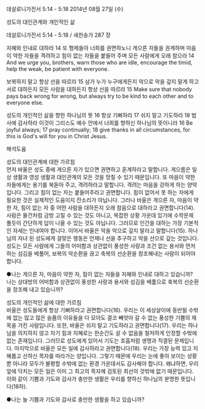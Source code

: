 데살로니가전서 5:14 - 5:18 
2014년 08월 27일 (수)

성도의 대인관계와 개인적인 삶



데살로니가전서 5:14 - 5:18 / 새찬송가 287 장


지혜와 인내로 대하라 
14 또 형제들아 너희를 권면하노니 게으른 자들을 권계하며 마음이 약한 자들을 격려하고 힘이 없는 자들을 붙들어 주며 모든 사람에게 오래 참으라
14 And we urge you, brothers, warn those who are idle, encourage the timid, help the weak, be patient with everyone. 

보복하지 말고 항상 선을 따르라 
15 삼가 누가 누구에게든지 악으로 악을 갚지 말게 하고 서로 대하든지 모든 사람을 대하든지 항상 선을 따르라
15 Make sure that nobody pays back wrong for wrong, but always try to be kind to each other and to everyone else. 

성도의 개인적인 삶을 향한 하나님의 뜻 
16 항상 기뻐하라 17 쉬지 말고 기도하라 18 범사에 감사하라 이것이 그리스도 예수 안에서 너희를 향하신 하나님의 뜻이니라
16 Be joyful always; 17 pray continually; 18 give thanks in all circumstances, for this is God's will for you in Christ Jesus.

해석도움





성도의 대인관계에 대한 가르침  
먼저 바울은 성도 중에 게으른 자가 있으면 권면하고 훈계하라고 말합니다. 게으름은 일상 생활과 영성 생활과 대인관계의 모든 것을 망칠 수 있기 때문입니다. 또 마음이 약한 자들에게는 용기를 북돋아 주고, 격려하라고 말합니다. 격려는 마음을 강하게 하는 양약입니다. 그리고 힘이 없는 자는 붙들어주라고 권면합니다. 힘이 없어서 못 하는 자에게 필요한 것은 실제적인 도움이지 잔소리가 아닙니다. 그러나 바울은 게으른 자, 마음이 약한 자, 힘이 없는 자 중 어떤 사람을 대하든지 오래 참음으로 대하라고 권면합니다(14). 사람은 물건처럼 금방 고칠 수 있는 것도 아니고, 복잡한 상황 가운데 있기에 수학문제 풀듯이 간단하게 답이 나올 수 있는 것도 아닙니다. 그러므로 인간을 대하는 가장 기본적인 자세는 인내여야 합니다. 이어서 바울은 악을 악으로 갚지 말라고 말합니다(15). 하나님의 자녀 된 성도에게 걸맞은 행동은 언제나 선을 추구하고 악을 선으로 갚는 것입니다. 성도는 모든 사람에게 그들의 어떠함과 상관없이 풍성한 사랑과 조건 없는 용서와 먼저하는 섬김을 베풀어, 보복의 악순환을 끊고 축복의 선순환을 창조해내는 사람이 되어야 합니다.   

●나는 게으른 자, 마음이 약한 자, 힘이 없는 자들을 지혜와 인내로 대하고 있습니까? 나는 상대방의 어떠함과 상관없이 풍성한 사랑과 용서와 섬김을 베풂으로 축복의 선순환을 창조해 내고 있습니까?

성도의 개인적인 삶에 대한 가르침  
바울은 성도들에게 항상 기뻐하라고 권면합니다(16). 우리는 이 세상살이에 동반될 수밖에 없는 많고 많은 슬픔의 이유들을 다 모아도 결코 빼앗아 갈 수 없는 풍성한 기쁨의 제목을 가진 사람입니다. 또한, 바울은 쉬지 말고 기도하라고 권면합니다(17). 우리는 하나님을 의지하지 않고 자기 힘과 지혜로는 한순간도 살 수 없음을 철저하게 인정할 수밖에 없는 존재입니다. 그러므로 성도에게 있어서 기도는 호흡처럼 생명과 직결된 문제입니다. 마지막으로 바울은 모든 일에 감사하라고 권면합니다(18). 우리는 가장 능력 있고 지혜롭고 선하신 목자를 따라가는 양입니다. 그렇기 때문에 우리는 눈에 좋아 보이는 상황뿐 아니라 모두가 불평할 수밖에 없는 환경 가운데서도 감사해야 합니다. 왜냐하면, 우리 앞에 닥치는 모든 일은 이미 그 최고의 목자께 검토된 최선의 것밖에 없기 때문입니다. 이와 같이 기쁨과 기도와 감사가 충만한 생활은 우리를 향하신 하나님의 분명한 뜻입니다(18하).  

●나는 늘 기쁨과 기도와 감사로 충만한 생활을 하고 있습니까?